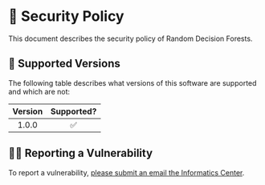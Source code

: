 # 🔐 Security Policy

This document describes the security policy of Random Decision Forests.


## 🔢 Supported Versions

The following table describes what versions of this software are supported and which are not:

| Version | Supported? |
|:-------:|:----------:|
| 1.0.0   | ✅         |


## 👮‍♀️ Reporting a Vulnerability

To report a vulnerability, [please submit an email the Informatics Center](mailto:edrn-ic@jpl.nasa.gov).
